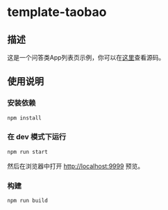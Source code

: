 # template-taobao

## 描述

这是一个问答类App列表页示例，你可以在[这里](https://github.com/raxjs/template-taobao)查看源码。

## 使用说明

### 安装依赖

```bash
npm install
```

### 在 dev 模式下运行

```bash
npm run start
```

然后在浏览器中打开 [http://localhost:9999](http://localhost:9999) 预览。

### 构建

```bash
npm run build
```
